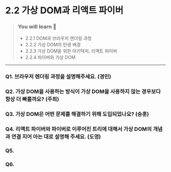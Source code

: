 # 2.2 가상 DOM과 리액트 파이버

> ### You will learn 🤔
>- 2.2.1 DOM과 브라우저 렌더링 과정
>- 2.2.2 가상 DOM의 탄생 배경
>- 2.2.3 가상 DOM을 위한 아키텍처, 리액트 파이버
>- 2.2.4 파이버와 가상 DOM

---

### Q1. 브라우저 렌더링 과정을 설명해주세요. (경민)

### Q2. 가상 DOM을 사용하는 방식이 가상 DOM을 사용하지 않는 경우보다 항상 더 빠를까요? (주희)

### Q3. 가상 DOM은 어떤 문제를 해결하기 위해 도입되었나요? (승훈)

### Q4. 리액트 파이버와 파이버로 이루어진 트리에 대해서 가상 DOM의 개념과 연결 지어 아는 대로 설명해 주세요. (도영)

### Q5. 

### Q6. 
